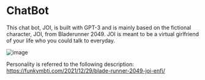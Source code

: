 # ChatBot
This chat bot, JOI, is built with GPT-3 and is mainly based on the fictional character, JOI, from Bladerunner 2049. JOI is meant to be a virtual girlfriend of your life who you could talk to everyday.

![image](https://user-images.githubusercontent.com/82024418/207245359-3e834bd4-d2cd-48fb-a17f-de4bab0c967e.png)


Personality is referred to the following description: https://funkymbti.com/2021/12/29/blade-runner-2049-joi-enfj/
